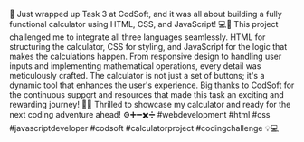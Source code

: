 🔢 Just wrapped up Task 3 at CodSoft, and it was all about building a fully functional calculator using HTML, CSS, and JavaScript! 💻🎉
This project challenged me to integrate all three languages seamlessly. HTML for structuring the calculator, CSS for styling, and JavaScript for the logic that makes the calculations happen.
From responsive design to handling user inputs and implementing mathematical operations, every detail was meticulously crafted. The calculator is not just a set of buttons; it's a dynamic tool that enhances the user's experience.
Big thanks to CodSoft for the continuous support and resources that made this task an exciting and rewarding journey! 🙌🚀
Thrilled to showcase my calculator and ready for the next coding adventure ahead! ⚙️➕➖✖️➗ #webdevelopment #html #css #javascriptdeveloper #codsoft #calculatorproject #codingchallenge 💡💻
